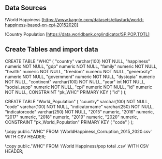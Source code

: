 
## Data Sources

!World Happiness [https://www.kaggle.com/datasets/eliasturk/world-happiness-based-on-cpi-20152020]

!Country Population [https://data.worldbank.org/indicator/SP.POP.TOTL]
 
## Create Tables and import data 

CREATE TABLE "WHC" (
    "country" varchar(100)   NOT NULL,
    "happiness" numeric   NOT NULL,
    "gdp" numeric   NOT NULL,
    "family" numeric   NOT NULL,
    "health" numeric   NOT NULL,
    "freedom" numeric   NOT NULL,
    "generosity" numeric   NOT NULL,
    "government" numeric   NOT NULL,
    "dystopia" numeric   NOT NULL,
    "continent" varchar(100)  NOT NULL,
    "year" int   NOT NULL,
    "social_supp" numeric   NOT NULL,
    "cpi" numeric   NOT NULL,
    "id" numeric   NOT NULL,
    CONSTRAINT "pk_WHC" PRIMARY KEY (
        "id"
     )
);

CREATE TABLE "World_Population" (
    "country" varchar(100)  NOT NULL,
    "code" varchar(100)   NOT NULL,
    "indicatorname" varchar(250)  NOT NULL,
    "indicatorcode" varchar(250)   NOT NULL,
	"2015" numeric,
    "2016" numeric,
    "2017" numeric,
    "2018" numeric,
    "2019" numeric,
    "2020" numeric,
    CONSTRAINT "pk_World_Population" PRIMARY KEY (
        "code"
     )
);

\copy public."WHC" 
FROM  '/WorldHappiness_Corruption_2015_2020.csv'
WITH CSV HEADER; 

\copy public."WHC" 
FROM '/World Happiness/pop total .csv'
WITH CSV HEADER; 
